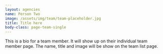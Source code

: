 ```yaml
---
layout: agencies
name: Person Two
image: /assets/img/team/team-placeholder.jpg
title: Title here
body-class: page-team-single
---
```

This is a bio for a team member. It will show up on their individual team member page. The name, title and image will be show on the team list page.
